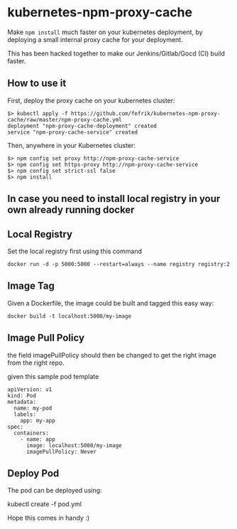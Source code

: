 # kubernetes-npm-proxy-cache

Make `npm install` much faster on your kubernetes deployment, by
deploying a small internal proxy cache for your deployment.

This has been hacked together to make our Jenkins/Gitlab/Gocd (CI) build faster.



## How to use it

First, deploy the proxy cache on your kubernetes cluster:

``` shellsession
$> kubectl apply -f https://github.com/fefrik/kubernetes-npm-proxy-cache/raw/master/npm-proxy-cache.yml
deployment "npm-proxy-cache-deployment" created
service "npm-proxy-cache-service" created
```

Then, anywhere in your Kubernetes cluster:

``` shellsession
$> npm config set proxy http://npm-proxy-cache-service
$> npm config set https-proxy http://npm-proxy-cache-service
$> npm config set strict-ssl false
$> npm install
```

## In case you need to install local registry in your own already running docker


## Local Registry
Set the local registry first using this command
``` shellsession
docker run -d -p 5000:5000 --restart=always --name registry registry:2
```
## Image Tag
Given a Dockerfile, the image could be built and tagged this easy way:
``` shellsession
docker build -t localhost:5000/my-image
```
## Image Pull Policy
the field imagePullPolicy should then be changed to get the right image from the right repo.

given this sample pod template

``` shellsession
apiVersion: v1
kind: Pod
metadata:
  name: my-pod
  labels:
    app: my-app
spec:
  containers:
    - name: app
      image: localhost:5000/my-image
      imagePullPolicy: Never
```

## Deploy Pod
The pod can be deployed using:

kubectl create -f pod.yml

Hope this comes in handy :)
